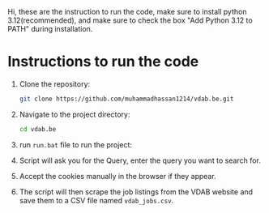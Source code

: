 Hi, these are the instruction to run the code, make sure to install python 3.12(recommended), and make sure to check the box "Add Python 3.12 to PATH" during installation.

# Instructions to run the code
1. Clone the repository:
   ```bash
   git clone https://github.com/muhammadhassan1214/vdab.be.git
   
2. Navigate to the project directory:
    ```bash
    cd vdab.be
   
3. run `run.bat` file to run the project:

4. Script will ask you for the Query, enter the query you want to search for.

5. Accept the cookies manually in the browser if they appear.

6. The script will then scrape the job listings from the VDAB website and save them to a CSV file named `vdab_jobs.csv`.
